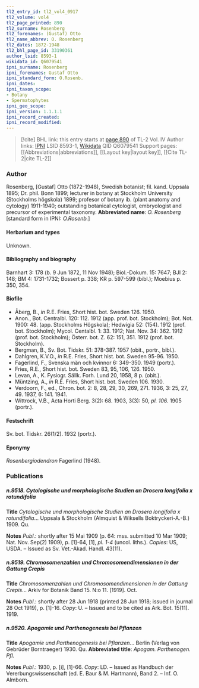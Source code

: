```yaml
---
tl2_entry_id: tl2_vol4_0917
tl2_volume: vol4
tl2_page_printed: 890
tl2_surname: Rosenberg
tl2_forenames: (Gustaf) Otto
tl2_name_abbrev: O. Rosenberg
tl2_dates: 1872-1948
tl2_bhl_page_id: 33190361
author_lsid: 8593-1
wikidata_id: Q6079541
ipni_surname: Rosenberg
ipni_forenames: Gustaf Otto
ipni_standard_form: O.Rosenb.
ipni_dates: 
ipni_taxon_scope: 
- Botany
- Spermatophytes
ipni_geo_scope: 
ipni_version: 1.1.1.1
ipni_record_created: 
ipni_record_modified:
---
```


> [!cite] BHL link: this entry starts at [page 890](https://www.biodiversitylibrary.org/page/33190361) of TL-2 Vol. IV
> Author links: [IPNI](https://www.ipni.org/a/8593-1) LSID 8593-1, [Wikidata](https://www.wikidata.org/wiki/Q6079541) QID Q6079541
> Support pages: [[Abbreviations|abbreviations]], [[Layout key|layout key]], [[Cite TL-2|cite TL-2]]

### Author

Rosenberg, \[Gustaf\] Otto (1872-1948), Swedish botanist; fil. kand. Uppsala 1895; Dr. phil. Bonn 1899; lecturer in botany at Stockholm University (Stockholms högskola) 1899; profesor of botany ib. (plant anatomy and cytology) 1911-1940; outstanding botanical cytologist, embryologist and precursor of experimental taxonomy. 
**Abbreviated name**: *O. Rosenberg* \[standard form in IPNI: *O.Rosenb.*\]

#### Herbarium and types

Unknown.

#### Bibliography and biography

Barnhart 3: 178 (b. 9 Jun 1872, 11 Nov 1948); Biol.-Dokum. 15: 7647; BJI 2: 148; BM 4: 1731-1732; Bossert p. 338; KR p. 597-599 (bibl.); Moebius p. 350, 354.

#### Biofile

- Åberg, B., *in* R.E. Fries, Short hist. bot. Sweden 126. 1950.
- Anon., Bot. Centralbl. 120: 112. 1912 (app. prof. bot. Stockholm); Bot. Not. 1900: 48. (app. Stockholms Högskola); Hedwigia 52: (154). 1912 (prof. bot. Stockholm); Mycol. Centalbl. 1: 33. 1912; Nat. Nov. 34: 362. 1912 (prof. bot. Stockholm); Österr. bot. Z. 62: 151, 351. 1912 (prof. bot. Stockholm).
- Bergman, B., Sv. Bot. Tidskr. 51: 378-387. 1957 (obit., portr., bibl.).
- Dahlgren, K.V.O., *in* R.E. Fries, Short hist. bot. Sweden 95-96. 1950.
- Fagerlind, F., Svenska män och kvinnor 6: 349-350. 1949 (portr.).
- Fries, R.E., Short hist. bot. Sweden 83, 95, 106, 126. 1950.
- Levan, A., K. Fysiogr. Sällk. Forh. Lund 20, 1958, 8 p. (obit.).
- Müntzing, A., *in* R.E. Fries, Short hist. bot. Sweden 106. 1930.
- Verdoorn, F., ed., Chron. bot. 2: 8, 28, 29, 30, 269, 271. 1936, 3: 25, 27, 49. 1937, 6: 141. 1941.
- Wittrock, V.B., Acta Horti Berg. 3(2): 68. 1903, 3(3): 50, *pl. 106.* 1905 (portr.).

#### Festschrift

Sv. bot. Tidskr. 26(1/2). 1932 (portr.).

#### Eponymy

*Rosenbergiodendron* Fagerlind (1948).

### Publications

##### n.9518. Cytologische und morphologische Studien an Drosera longifolia x rotundifolia

**Title**
*Cytologische und morphologische Studien an Drosera longifolia x rotundifolia*... Uppsala & Stockholm (Almquist & Wiksells Boktryckeri-A.-B.) 1909. Qu.

**Notes**
*Publ*.: shortly after 15 Mai 1909 (p. 64: mss. submitted 10 Mar 1909; Nat. Nov. Sep(2) 1909), p. \[1\]-64, \[1\], *pl. 1-4* (uncol. liths.). *Copies*: US, USDA. – Issued as Sv. Vet.-Akad. Handl. 43(11).

##### n.9519. Chromosomenzahlen und Chromosomendimensionen in der Gattung Crepis

**Title**
*Chromosomenzahlen und Chromosomendimensionen in der Gattung Crepis*... Arkiv for Botanik Band 15. N:o 11. \[1919\]. Oct.

**Notes**
*Publ*.: shortly after 28 Jun 1918 (printed 28 Jun 1918; issued in journal 28 Oct 1919), p. \[1\]-16. *Copy*: U. – Issued and to be cited as Ark. Bot. 15(11). 1919.

##### n.9520. Apogamie und Parthenogenesis bei Pflanzen

**Title**
*Apogamie und Parthenogenesis bei Pflanzen*... Berlin (Verlag von Gebrüder Borntraeger) 1930. Qu.
**Abbreviated title**: *Apogam. Parthenogen. Pfl.*

**Notes**
*Publ*.: 1930, p. \[i\], \[1\]-66. *Copy*: LD. – Issued as Handbuch der Vererbungswissenschaft (ed. E. Baur & M. Hartmann), Band 2. – Inf. O. Almborn.

